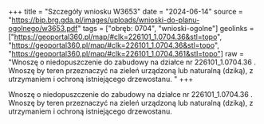 +++
title = "Szczegóły wniosku W3653"
date = "2024-06-14"
source = "https://bip.brg.gda.pl/images/uploads/wnioski-do-planu-ogolnego/w3653.pdf"
tags = ["obręb: 0704", "wnioski-ogolne"]
geolinks = ["https://geoportal360.pl/map/#clk=226101_1.0704.36&stl=topo", "https://geoportal360.pl/map/#clk=226101_1.0704.36&stl=topo", "https://geoportal360.pl/map/#clk=226101_1.0704.361&stl=topo"]
raw = "Wnoszę o niedopuszczenie do zabudowy na działce nr 226101_1.0704.36 . Wnoszę by teren przeznaczyć na zieleń urządzoną lub naturalną (dziką), z utrzymaniem i ochroną istniejącego drzewostanu. "
+++

Wnoszę o niedopuszczenie do zabudowy na działce nr 226101_1.0704.36 . Wnoszę
by teren przeznaczyć na zieleń urządzoną lub naturalną (dziką), z utrzymaniem i ochroną
istniejącego drzewostanu.




